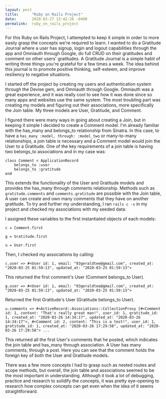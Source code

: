 ```yaml
---
layout: post
title:      "Ruby on Rails Project"
date:       2020-03-27 13:42:26 -0400
permalink:  ruby_on_rails_project
---
```



For this Ruby on Rails Project, I attempted to keep it simple in order to more easily grasp the concepts we're required to learn. I wanted to do a Gratitude Journal where a user has signup, login and logout capabilities through the app and Omniauth through Google, do full CRUD on their gratitudes and comment on other users' gratitudes. A Gratitude Journal is a simple habit of writing three things you're grateful for a few times a week. The idea behind this journal is to promote positive thinking, self-esteem, and improve resiliency to negative situations.

I started off the project by creating my users and authentication system through the Devise gem, and Omniauth through Google. Omniauth was a great experience, and it was really cool to see how it was done since so many apps and websites use the same system. The most troubling part was creating my models and figuring out their associations, more specifically the Join table. My three models are User, Gratitude, and Comment.

I figured there were many ways in going about creating a Join, but in keeping it simple I decided to create a Comment model. I'm already familiar with the has_many and belongs_to relationship from Sinatra. In this case, to have a `has_many :model, through: :model_two`  or many-to-many relationships, a join table is necessary and a Comment model would join the User to a Gratitude. One of the key requirements of a join table is having two belongs_to associations and in my case was: 

```
class Comment < ApplicationRecord
    belongs_to :user
    belongs_to :gratitude
end
```

This extends the functionality of the User and Gratitude models and provides the has_many through comments relationship. Methods such as `gratitude.comments` and `comments.gratitude` are possible with the Join table, A user can create and own many comments that they have on another gratitude. To try and further my understanding, I ran `rails c -s` in my project and checked my associations with my seeded data:

I assigned these variables to the first instantiated objects of each models:

`c = Comment.first`

`g = Gratitude.first`

`u = User.first`

Then, I checked my associations by calling:

```
c.user => #<User id: 1, email: "93geraldtee@gmail.com", created_at: "2020-03-25 01:59:13", updated_at: "2020-03-25 01:59:13"> 
```

This returned the first comment's User (Comment belongs_to User).

```
g.user => #<User id: 1, email: "93geraldtee@gmail.com", created_at: "2020-03-25 01:59:13", updated_at: "2020-03-25 01:59:13">
```

Returned the first Gratitude's User (Gratitude belongs_to User).

```
u.comments => #<ActiveRecord::Associations::CollectionProxy [#<Comment id: 1, content: "That's really great man!", user_id: 1, gratitude_id: 1, created_at: "2020-03-26 14:34:17", updated_at: "2020-03-26 14:34:17">, #<Comment id: 2, content: "This is a test!", user_id: 1, gratitude_id: 1, created_at: "2020-03-26 17:29:58", updated_at: "2020-03-26 17:29:58"> ...
```

This returned all the first User's comments that he posted, which indicates the join table and has_many through association. A User has many comments, through a post. Here you can see that the comment holds the foreign key of both the User and Gratitude models.

There was a few more concepts I had to grasp such as nested routes and scope methods, but overall, the join table and associations seemed to be the most important in understanding. Although it took a lot of debugging, practice and research to solidify the concepts, it was pretty eye-opening to research how complex concepts can get even when the idea of it seems straightforward.
